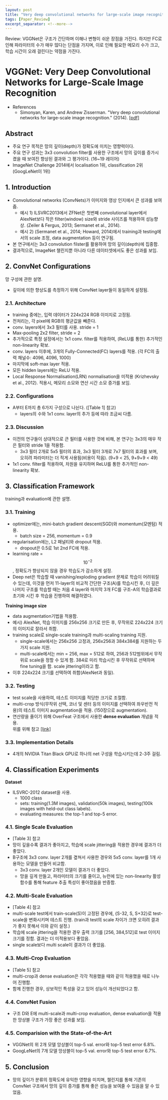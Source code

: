 ```yaml
---
layout: post
title: "Very deep convolutional networks for large-scale image recognition", VGGNet (2014)
tags: [Paper_Review]
excerpt_separator: <!--more-->
---    
```

Review: VGGNet은 구조가 간단하며 이해나 변형이 쉬운 장점을 가진다. 하지만 FC로 인해 파라미터의 수가 매우 많다는 단점을 가지며, 이로 인해 필요한 메모리 수가 크고, 학습 시간이 오래 걸린다는 약점을 가진다.   

<!--more-->
# VGGNet: Very Deep Convolutional Networks for Large-Scale Image Recognition

- References
    - Simonyan, Karen, and Andrew Zisserman. "Very deep convolutional networks for large-scale image recognition." (2014). [[pdf]](https://arxiv.org/pdf/1409.1556.pdf)

## Abstract
- 주요 연구 목적은 망의 깊이(depth)가 정확도에 미치는 영향력이다.
- 주요 연구 성과는 3x3 convolution filter를 사용한 구조에서 망의 깊이를 증가시켰을 때 보여진 향상된 결과와 그 평가이다. (16~19 레이어)
- ImageNet Challenge 2014에서 localisation 1위, classification 2위 (GoogLeNet이 1위)

## 1. Introduction
- Convolutional networks (ConvNets)가 이미지와 영상 인지에서 큰 성과를 보여줌. 
    - 예시 1) ILSVRC2013에서 ZFNet은 첫번째 convolutional layer에서 AlexNet보다 작은 filter(window) size와 stride 사이즈를 적용하여 성능향상. (Zeiler & Fergus, 2013; Sermanet et al., 2014).
    - 예시 2) (Sermanet et al., 2014; Howard, 2014)에서 training과 testing에서의 scale 조정, data augmentation 등이 연구됨.
- 본 연구에서는 3x3 convolution filster를 활용하여 망의 깊이(depth)에 집중함.
- 결과적으로, ImageNet 챌린지뿐 아니라 다른 데이터셋에서도 좋은 성과를 보임. 

## 2. ConvNet Configurations    
망 구성에 관한 설명.
- 깊이에 의한 향상도를 측정하기 위해 ConvNet layer들이 동일하게 설정됨.

### 2.1. Architecture
- training 중에는, 입력 데이터가 224x224 RGB 이미지로 고정됨.
- 전처리는, 각 pixel에 RGB의 평균값을 빼준다.
- conv. layers에서 3x3 필터를 사용. stride = 1 
- Max-pooling 2x2 filter, stride = 2
- 추가적으로 특정 설정에서는 1x1 conv. filter를 적용하여, (ReLU를 통한) 추가적인 non-linearity 확보.
- conv. layers 이후에, 3개의 Fully-Connected(FC) layers를 적용. (각 FC의 출력 채널수: 4096, 4096, 1000)
- 마지막에 soft-max layer 적용.
- 모든 hidden layers에는 ReLU 적용.
- Local Response Normalisation(LRN) normalisation을 미적용 (Krizhevsky et al., 2012). 적용시, 메모리 소모와 연산 시간 소모 증가를 보임.

### 2.2. Configurations
- A부터 E까지 총 6가지 구성으로 나뉜다. ([Table 1] 참고)
    - layers의 수와 1x1 conv. layer의 추가 등에 따라 조금씨 다름.

### 2.3. Discussion
- 이전의 연구들이 상대적으로 큰 필터를 사용한 것에 비해, 본 연구는 3x3의 매우 작은 필터와 stride 1을 적용함. 
    - 3x3 필터 2개로 5x5 필터의 효과, 3x3 필터 3개로 7x7 필터의 효과를 보며, 오히려 파라미터는 더 적게 사용됨(비용이 작음). (9+9 < 25, 9+9+9 < 49)
- 1x1 conv. filter를 적용하여, 차원을 유지하며 ReLU를 통한 추가적인 non-linearity 확보.

## 3. Classification Framework    
training과 evaluation에 관한 설명.

### 3.1. Training
- optimizer에는, mini-batch gradient descent(SGD)와 momentum(모멘텀) 적용.
    - batch size = 256, momentum = 0.9
- regularisation에는, L2 패널티와 dropout 적용.
    - dropout은 0.5로 1st 2nd FC에 적용.
- learning rate = $$10^{-2}$$, 정확도가 향상되지 않을 경우 학습도가 감소하게 설정.
- Deep net은 학습할 때 vanishing/exploding gradient 문제로 학습이 어려워질 수 있는데, 이것을 먼저 11-layer의 비교적 간단한 구조(A)를 학습시킨 후, 더 깊은 나머지 구조를 학습할 때는 처음 4 layer와 마지막 3개 FC를 구조-A의 학습결과로 초기화 시킨 후 학습을 진행하여 해결하였다.

**Training image size**    
- data augmentation기법을 적용함.
- 예시) AlexNet, 학습 이미지를 256x256 크기로 만든 후, 무작위로 224x224 크기의 이미지로 잘라서 취함.
- training scale로 single-scale training과 multi-scaling training 지원.
    - single-scale에서는 256x256 고정과, 256x256과 384x384를 지원하는 두가지 scale 지원.
    - multi-scale에서는 min = 256, max = 512로 하여, 256과 512범위에서 무작위로 scale을 정할 수 있게 함. 384로 미리 학습시킨 후 무작위로 선택하며 fine tuning을 함. scale jittering이라고 함.
- 이후 224x224 크기를 선택하여 취함(AlexNet과 동일).

### 3.2. Testing
- test scale을 사용하여, 테스트 이미지를 적당한 크기로 조절함. 
- multi-crop 방식(무작위 선택, 코너 및 센터 등의 이미지를 선택하여 좌우반전 적용)의 테스트 이미지 augmentation을 적용. (150장으로 augmentation).
- 연산량을 줄이기 위해 OverFeat 구조에서 사용한 **dense evaluation** 개념을 적용.   
위를 위해 참고 [[link]](https://laonple.blog.me/220749876381)

### 3.3. Implementation Details
- 4개의 NVIDIA Titan Black GPU로 하나의 net 구성을 학습시키는데 2-3주 걸림.

## 4. Classification Experiments    
**Dataset**   
- ILSVRC-2012 dataset을 사용.
    - 1000 class
    - sets: training(1.3M images), validation(50k images), testing(100k images with held-out class labels).
    - evaluating measures: the top-1 and top-5 error.

### 4.1. Single Scale Evaluation
- [Table 3] 참고
- 망이 깊을수록 결과가 좋아지고, 학습에 scale jittering을 적용한 경우에 결과가 더 좋았다.
- B구조에 3x3 conv. layer 2개를 곂쳐서 사용한 경우와 5x5 conv. layer를 1개 사용하는 모델을 만들어 비교함.
    - 3x3 conv. layer 2개인 모델이 결과가 더 좋았다. 
    - 망을 깊게 만들고, 파라미터의 크기를 줄이고, 뉴런에 있는 non-linearity 활성함수를 통해 feature 추출 특성이 좋아졌음을 반증함.

### 4.2. Multi-Scale Evaluation
- [Table 4] 참고
- multi-scale test에서 train-scale(S)이 고정된 경우에, {S-32, S, S+32}로 test-scale을 변화시키며 테스트 진행. (train과 test의 scale 차이가 크면 오히려 결과가 좋지 못해서 이와 같이 설정.)
- 학습에 scale jittering을 적용한 경우 출력 크기를 [256, 384,512]로 test 이미지 크기를 정함. 결과는 더 미적용보다 좋았음. 
- single scale보다 multi scale이 결과가 더 좋았음.

### 4.3. Multi-Crop Evaluation
- [Table 5] 참고
- multi-crop과 dense evaluation은 각각 적용했을 때와 같이 적용했을 때로 나누어 진행함.
- 함께 진행한 경우, 상보적인 특성을 갖고 있어 성능이 개선되었다고 함.

### 4.4. ConvNet Fusion
- 구조 D와 E에 multi-scale과 multi-crop evaluation, dense evaluation을 적용한 앙상블 구조가 가장 좋은 성과를 보임.

### 4.5. Comparision with the State-of-the-Art
- VGGNet의 위 2개 모델 앙상블이 top-5 val. error와 top-5 test error 6.8%.
- GoogLeNet의 7개 모델 앙상블이 top-5 val. error와 top-5 test error 6.7%.

## 5. Conclusion
- 망의 깊이가 분류의 정확도에 유익한 영향을 미치며, 챌린지를 통해 기존의 ConvNet 구조에서 망의 깊이 증가를 통해 좋은 성능을 보여줄 수 있음을 알 수 있었음.